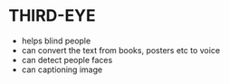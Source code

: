 # THIRD-EYE

- helps blind people
- can convert the text from books, posters etc to voice
- can detect people faces
- can captioning image
